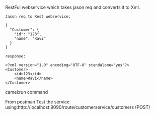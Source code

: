 RestFul webservice which takes jason req and converts it to Xml.

~~~~~~~~~~~~~~~~~~~~~~~~~~~~~~~~~~~~~~~~~~~~~~~~~~~~~~~~~
Jason req to Rest webservice:

{
  "Customer": {
    "id": "123",
    "name": "Ravi"
  }
}

response:

<?xml version="1.0" encoding="UTF-8" standalone="yes"?>
<Customer>
    <id>123</id>
    <name>Ravi</name>
</Customer>
~~~~~~~~~~~~~~~~~~~~~~~~~~~~~~~~~~~~~~~~~~~~~~~~~~~~~~~~~~~

 camel:run command

From postman Test the service using:http://localhost:9090/route/customerservice/customers (POST)


